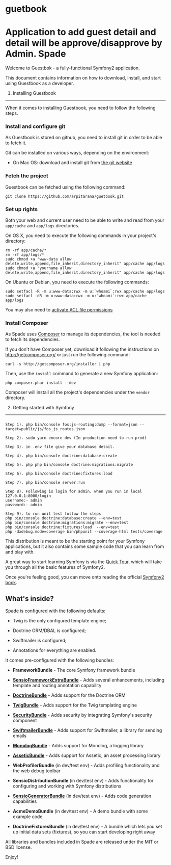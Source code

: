 # guetbook
Application to add guest detail and detail will be approve/disapprove by Admin.
Spade
=====

Welcome to Guestbok - a fully-functional Symfony2 application.

This document contains information on how to download, install, and start
using Guestbook as a developer.

1) Installing Guestbook
-------------------

When it comes to installing Guestbook, you need to follow the following steps.

### Install and configure git

As Guestbook is stored on github, you need to install git in order to be able
to fetch it.

Git can be installed on various ways, depending on the environment:

* On Mac OS: download and install git from [the git website][1]

### Fetch the project

Guestbook can be fetched using the following command:

    git clone https://github.com/arpitarana/guetbook.git

### Set up rights

Both your web and current user need to be able to write and read from your
`app/cache` and `app/logs` directories.

On OS X, you need to execute the following commands in your project's directory:

    rm -rf app/cache/*
    rm -rf app/logs/*
    sudo chmod +a "www-data allow delete,write,append,file_inherit,directory_inherit" app/cache app/logs
    sudo chmod +a "yourname allow delete,write,append,file_inherit,directory_inherit" app/cache app/logs

On Ubuntu or Debian, you need to execute the following commands:

    sudo setfacl -R -m u:www-data:rwx -m u:`whoami`:rwx app/cache app/logs
    sudo setfacl -dR -m u:www-data:rwx -m u:`whoami`:rwx app/cache app/logs

You may also need to [activate ACL file permissions][3]


### Install Composer

As Spade uses [Composer][2] to manage its dependencies, the tool is needed
to fetch its dependencies.

If you don't have Composer yet, download it following the instructions on
http://getcomposer.org/ or just run the following command:

    curl -s http://getcomposer.org/installer | php

Then, use the `install` command to generate a new Symfony application:

    php composer.phar install --dev

Composer will install all the project's dependencies under the `vendor`
directory.


2) Getting started with Symfony
-------------------------------

###
    Step 1). php bin/console fos:js-routing:dump --format=json --target=public/js/fos_js_routes.json
    
    Step 2). sudo yarn encore dev (In production need to run prod)
    
    Step 3). in .env file give your database detail.
    
    Step 4). php bin/console doctrine:database:create
    
    Step 5). php php bin/console doctrine:migrations:migrate
    
    Step 6). php bin/console doctrine:fixtures:load
    
    Step 7). php bin/console server:run
    
    Step 8). Following is login for admin. when you run in local 127.0.0.1:8000/login
    username:- admin
    password:- admin
    
    Step 9). to run unit test follow the steps 
    php bin/console doctrine:database:create --env=test
    php bin/console doctrine:migrations:migrate --env=test
    php bin/console doctrine:fixtures:load  --env=test
    php -dxdebug.mode=coverage bin/phpunit --coverage-html tests/coverage

This distribution is meant to be the starting point for your Symfony
applications, but it also contains some sample code that you can learn from
and play with.

A great way to start learning Symfony is via the [Quick Tour][4], which will
take you through all the basic features of Symfony2.

Once you're feeling good, you can move onto reading the official
[Symfony2 book][5].

What's inside?
---------------

Spade is configured with the following defaults:

  * Twig is the only configured template engine;

  * Doctrine ORM/DBAL is configured;

  * Swiftmailer is configured;

  * Annotations for everything are enabled.

It comes pre-configured with the following bundles:

  * **FrameworkBundle** - The core Symfony framework bundle

  * [**SensioFrameworkExtraBundle**][6] - Adds several enhancements, including
    template and routing annotation capability

  * [**DoctrineBundle**][7] - Adds support for the Doctrine ORM

  * [**TwigBundle**][8] - Adds support for the Twig templating engine

  * [**SecurityBundle**][9] - Adds security by integrating Symfony's security
    component

  * [**SwiftmailerBundle**][10] - Adds support for Swiftmailer, a library for
    sending emails

  * [**MonologBundle**][11] - Adds support for Monolog, a logging library

  * [**AsseticBundle**][12] - Adds support for Assetic, an asset processing
    library

  * **WebProfilerBundle** (in dev/test env) - Adds profiling functionality and
    the web debug toolbar

  * **SensioDistributionBundle** (in dev/test env) - Adds functionality for
    configuring and working with Symfony distributions

  * [**SensioGeneratorBundle**][13] (in dev/test env) - Adds code generation
    capabilities

  * **AcmeDemoBundle** (in dev/test env) - A demo bundle with some example
    code

  * **DoctrineFixturesBundle** (in dev/test env) - A bundle which lets you set up
    initial data sets (fixtures), so you can start developing right away

All libraries and bundles included in Spade are released under the MIT
or BSD license.

Enjoy!

[1]:  http://git-scm.com/
[2]:  http://getcomposer.org/
[3]:  https://help.ubuntu.com/community/FilePermissionsACLs
[4]:  http://symfony.com/doc/2.3/quick_tour/the_big_picture.html
[5]:  http://symfony.com/doc/2.3/index.html
[6]:  http://symfony.com/doc/2.3/bundles/SensioFrameworkExtraBundle/index.html
[7]:  http://symfony.com/doc/2.3/book/doctrine.html
[8]:  http://symfony.com/doc/2.3/book/templating.html
[9]:  http://symfony.com/doc/2.3/book/security.html
[10]: http://symfony.com/doc/2.3/cookbook/email.html
[11]: http://symfony.com/doc/2.3/cookbook/logging/monolog.html
[12]: http://symfony.com/doc/2.3/cookbook/assetic/asset_management.html
[13]: http://symfony.com/doc/2.3/bundles/SensioGeneratorBundle/index.html


